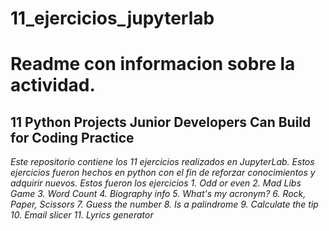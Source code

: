 # 11_ejercicios_jupyterlab

# **Readme con informacion sobre la actividad.**

## 11 Python Projects Junior Developers Can Build for Coding Practice

*Este repositorio contiene los 11 ejercicios realizados en JupyterLab. Estos ejercicios fueron hechos en python con el fin de reforzar conocimientos y adquirir nuevos.*
*Estos fueron los ejercicios*
*1. Odd or even
2. Mad Libs Game
3. Word Count
4. Biography info
5. What's my acronym?
6. Rock, Paper, Scissors
7. Guess the number
8. Is a palindrome
9. Calculate the tip
10. Email slicer
11. Lyrics generator*

